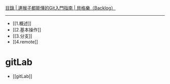 [目錄 | 連猴子都能懂的Git入門指南 | 貝格樂（Backlog）](https://backlog.com/git-tutorial/tw/contents/)

---
- [[1.概述]]
- [[2.基本操作]]
- [[3.分支]]
- [[4.remote]]



# gitLab
- [[gitLab]]